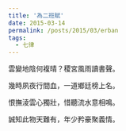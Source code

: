 ```yaml
---
title: '為二班賦'
date: 2015-03-14
permalink: /posts/2015/03/erban 
tags:
  - 七律
---
```


 雲變地陰何複晴？稷宮風雨讀書聲。

幾時夙夜行間血，一道鄉廷榜上名。

恨撫淩雲心獨壯，惜聽流水意相鳴。

誠知此物天難有，年少矜豪聚義情。



 